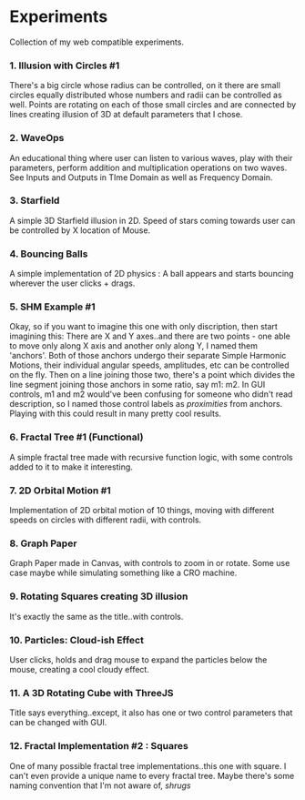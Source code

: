 # Experiments
Collection of my web compatible experiments.

### 1. Illusion with Circles #1
There's a big circle whose radius can be controlled, on it there are small circles equally distributed whose numbers and radii can be controlled as well. 
Points are rotating on each of those small circles and are connected by lines creating illusion of 3D at default parameters that I chose.

### 2. WaveOps
An educational thing where user can listen to various waves, play with their parameters, perform addition and multiplication operations on two waves.
See Inputs and Outputs in TIme Domain as well as Frequency Domain. 

### 3. Starfield
A simple 3D Starfield illusion in 2D. Speed of stars coming towards user can be controlled by X location of Mouse.

### 4. Bouncing Balls
A simple implementation of 2D physics : A ball appears and starts bouncing wherever the user clicks + drags.

### 5. SHM Example #1
Okay, so if you want to imagine this one with only discription, then start imagining this:
There are X and Y axes..and there are two points - one able to move only along X axis and another only along Y, I named them 'anchors'.
Both of those anchors undergo their separate Simple Harmonic Motions, their individual angular speeds, amplitudes, etc can be controlled on the fly.
Then on a line joining those two, there's a point which divides the line segment joining those anchors in some ratio, say m1: m2.
In GUI controls, m1 and m2 would've been confusing for someone who didn't read description, so I named those control labels as *proximities* from anchors. Playing with this could result in many pretty cool results. 

### 6. Fractal Tree #1 (Functional)
A simple fractal tree made with recursive function logic, with some controls added to it to make it interesting. 

### 7. 2D Orbital Motion #1
Implementation of 2D orbital motion of 10 things, moving with different speeds on circles with different radii, with controls.

### 8. Graph Paper
Graph Paper made in Canvas, with controls to zoom in or rotate. Some use case maybe while simulating something like a CRO machine.

### 9. Rotating Squares creating 3D illusion
It's exactly the same as the title..with controls. 

### 10. Particles: Cloud-ish Effect
User clicks, holds and drag mouse to expand the particles below the mouse, creating a cool cloudy effect.

### 11. A 3D Rotating Cube with ThreeJS
Title says everything..except, it also has one or two control parameters that can be changed with GUI. 

### 12. Fractal Implementation #2 : Squares
One of many possible fractal tree implementations..this one with square. I can't even provide a unique name to every fractal tree. Maybe there's some naming convention that I'm not aware of, *shrugs* 
